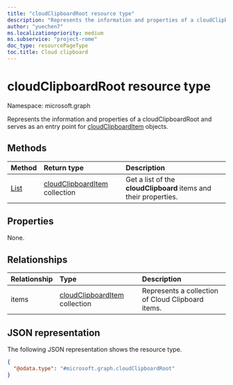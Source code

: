 ```yaml
---
title: "cloudClipboardRoot resource type"
description: "Represents the information and properties of a cloudClipboardRoot"
author: "yuechen7"
ms.localizationpriority: medium
ms.subservice: "project-rome"
doc_type: resourcePageType
toc.title: Cloud clipboard
---
```


# cloudClipboardRoot resource type

Namespace: microsoft.graph


Represents the information and properties of a cloudClipboardRoot and serves as an entry point for [cloudClipboardItem](../resources/cloudclipboarditem.md) objects.

## Methods
|Method|Return type|Description|
|:---|:---|:---|
|[List](../api/cloudclipboardroot-list-items.md)|[cloudClipboardItem](../resources/cloudclipboarditem.md) collection|Get a list of the **cloudClipboard** items and their properties.|

## Properties

None.

## Relationships
|Relationship|Type|Description|
|:---|:---|:---|
|items|[cloudClipboardItem](../resources/cloudclipboarditem.md) collection|Represents a collection of Cloud Clipboard items.|

## JSON representation
The following JSON representation shows the resource type.
<!-- {
  "blockType": "resource",
  "keyProperty": "id",
  "@odata.type": "microsoft.graph.cloudClipboardRoot",
  "openType": false
}
-->
``` json
{
  "@odata.type": "#microsoft.graph.cloudClipboardRoot"
}
```

